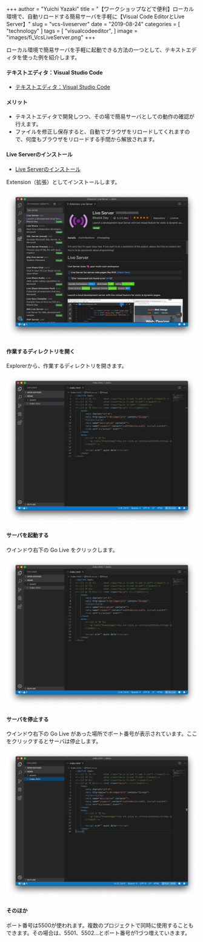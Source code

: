 +++
author = "Yuichi Yazaki"
title = "【ワークショップなどで便利】ローカル環境で、自動リロードする簡易サーバを手軽に【Visual Code EditorとLive Server】"
slug = "vcs-liveserver"
date = "2019-08-24"
categories = [
    "technology"
]
tags = [
    "visualcodeeditor",
]
image = "images/fi_VcsLiveServer.png"
+++

ローカル環境で簡易サーバを手軽に起動できる方法の一つとして、テキストエディタを使った例を紹介します。

#### テキストエディタ：Visual Studio Code

- [テキストエディタ：Visual Studio Code](https://azure.microsoft.com/ja-jp/products/visual-studio-code/)

#### メリット

- テキストエディタで開発しつつ、その場で簡易サーバとしての動作の確認が行えます。
- ファイルを修正し保存すると、自動でブラウザをリロードしてくれますので、何度もブラウザをリロードする手間から解放されます。

#### Live Serverのインストール

- [Live Serverのインストール](https://marketplace.visualstudio.com/items?itemName=ritwickdey.LiveServer)

Extension（拡張）としてインストールします。

![](images/vce_liveserver.png)

#### 作業するディレクトリを開く

Explorerから、作業するディレクトリを開きます。

![](images/vce_close.png)

#### サーバを起動する

ウインドウ右下の Go Live をクリックします。

![](images/vce_close.png)

#### サーバを停止する

ウインドウ右下の Go Live があった場所でポート番号が表示されています。ここをクリックするとサーバは停止します。

![](images/vce_open.png)

#### そのほか

ポート番号は5500が使われます。複数のプロジェクトで同時に使用することもできます。その場合は、5501、5502…とポート番号が1づつ増えていきます。

